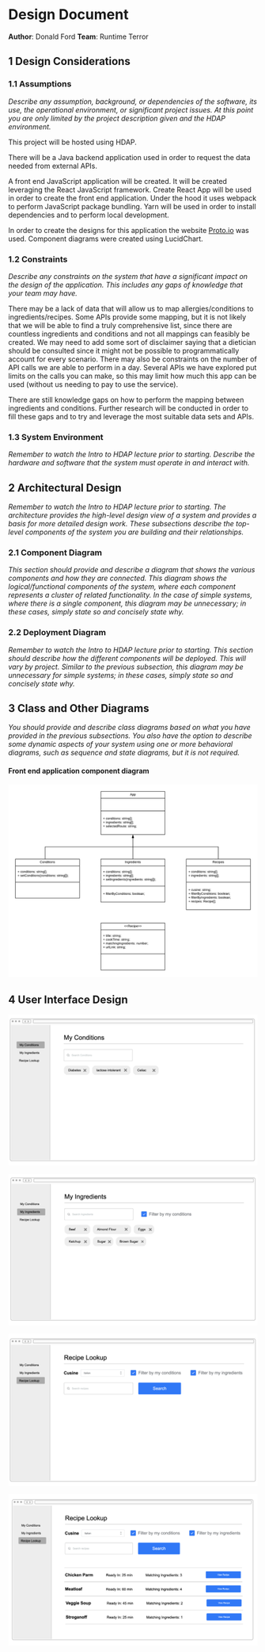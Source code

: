 # Design Document

**Author**: Donald Ford
**Team**: Runtime Terror

## 1 Design Considerations

### 1.1 Assumptions

_Describe any assumption, background, or dependencies of the software, its use, the operational environment, or significant project issues. At this point you are only limited by the project description given and the HDAP environment._

This project will be hosted using HDAP.

There will be a Java backend application used in order to request the data needed from external APIs.

A front end JavaScript application will be created. It will be created leveraging the React JavaScript framework. Create React App will be used in order to create the front end application. Under the hood it uses webpack to perform JavaScript package bundling. Yarn will be used in order to install dependencies and to perform local development.

In order to create the designs for this application the website [Proto.io](http://proto.io) was used. Component diagrams were created using LucidChart.

### 1.2 Constraints

_Describe any constraints on the system that have a significant impact on the design of the application. This includes any gaps of knowledge that your team may have._

There may be a lack of data that will allow us to map allergies/conditions to ingredients/recipes. Some APIs provide some mapping, but it is not likely that we will be able to find a truly comprehensive list, since there are countless ingredients and conditions and not all mappings can feasibly be created. We may need to add some sort of disclaimer saying that a dietician should be consulted since it might not be possible to programmatically account for every scenario. There may also be constraints on the number of API calls we are able to perform in a day. Several APIs we have explored put limits on the calls you can make, so this may limit how much this app can be used (without us needing to pay to use the service).

There are still knowledge gaps on how to perform the mapping between ingredients and conditions. Further research will be conducted in order to fill these gaps and to try and leverage the most suitable data sets and APIs.

### 1.3 System Environment

_Remember to watch the Intro to HDAP lecture prior to starting. Describe the hardware and software that the system must operate in and interact with._

## 2 Architectural Design

_Remember to watch the Intro to HDAP lecture prior to starting. The architecture provides the high-level design view of a system and provides a basis for more detailed design work. These subsections describe the top-level components of the system you are building and their relationships._

### 2.1 Component Diagram

_This section should provide and describe a diagram that shows the various components and how they are connected. This diagram shows the logical/functional components of the system, where each component represents a cluster of related functionality. In the case of simple systems, where there is a single component, this diagram may be unnecessary; in these cases, simply state so and concisely state why._

### 2.2 Deployment Diagram

_Remember to watch the Intro to HDAP lecture prior to starting. This section should describe how the different components will be deployed. This will vary by project. Similar to the previous subsection, this diagram may be unnecessary for simple systems; in these cases, simply state so and concisely state why._

## 3 Class and Other Diagrams

_You should provide and describe class diagrams based on what you have provided in the previous subsections. You also have the option to describe some dynamic aspects of your system using one or more behavioral diagrams, such as sequence and state diagrams, but it is not required._

#### Front end application component diagram

![](./images/fe-diagram.png)

## 4 User Interface Design

![](./images/conditions.png)

![](./images/ingredients.png)

![](./images/recipe-lookup.png)

![](./images/recipe-results.png)
